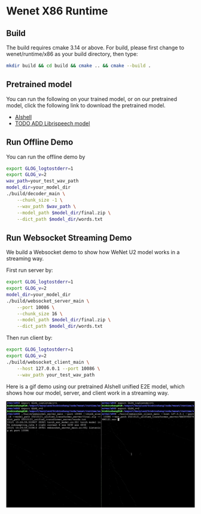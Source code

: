 # Wenet X86 Runtime

## Build

The build requires cmake 3.14 or above. For build, please first change to wenet/runtime/x86 as your build directory, then type:

``` sh
mkdir build && cd build && cmake .. && cmake --build .
```

## Pretrained model

You can run the following on your trained model, or on our pretrained model, click the following link to download the pretrained model.

* [AIshell](http://mobvoi-speech-public.ufile.ucloud.cn/public/wenet/aishell/20210121_unified_transformer_server.tar.gz)
* [TODO ADD Librispeech model](link)

## Run Offline Demo

You can run the offline demo by

``` sh
export GLOG_logtostderr=1
export GLOG_v=2
wav_path=your_test_wav_path
model_dir=your_model_dir
./build/decoder_main \
    --chunk_size -1 \
    --wav_path $wav_path \
    --model_path $model_dir/final.zip \
    --dict_path $model_dir/words.txt
```

## Run Websocket Streaming Demo

We build a Websocket demo to show how WeNet U2 model works in a streaming way.

First run server by:

``` sh
export GLOG_logtostderr=1
export GLOG_v=2
model_dir=your_model_dir
./build/websocket_server_main \
    --port 10086 \
    --chunk_size 16 \
    --model_path $model_dir/final.zip \
    --dict_path $model_dir/words.txt
```

Then run client by:

```sh
export GLOG_logtostderr=1
export GLOG_v=2
./build/websocket_client_main \
    --host 127.0.0.1 --port 10086 \
    --wav_path your_test_wav_path
```

Here is a gif demo using our pretrained AIshell unified E2E model, which shows how our
model, server, and client work in a streaming way.


![Runtime server demo](../../../docs/images/runtime_server.gif)

